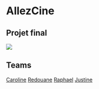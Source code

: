 # AllezCine
## Projet final
<img src="CaptureAllezCine.png">

## Teams

[Caroline](https://github.com/CarolineLippens)
[Redouane](https://github.com/redouaneboukamir)
[Raphael](https://github.com/Duvalraphael)
[Justine](https://github.com/JustineCrenier)
